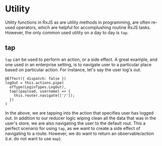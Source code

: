 Utility
=======

Utility functions in RxJS as are utility methods in programming, are
often re-used operators, which are helpful for accomplushing routine
RxJS tasks. However, the only common used utility on a day to day is
`tap`.

tap
---

`tap` can be used to perform an action, or a side effect. A great
example, and one used in an enterprise setting, is to navigate user to a
particular place based on particular action. For instance, let's say the
user log's out.

``` {caption="login.effects.ts"}
@Effect({ dispatch: false })
logOut = this.actions.pipe(
  ofType(LoginTypes.LogOut),
  tap([payload, username] => {
    this.router.navigate(['/']);
  })
)  
```

In the above, we are tapping into the action that specifies user has
logged out. In addition to our reducer logic wiping clean all the data
that was in the user's store, we are also navigating the user to the
default rout. This a perfect scenario for using `tap`, as we want to
create a side effect of navigating to a route. However, we do want to
return an observable/action (i.e. do not want to use `map`).
